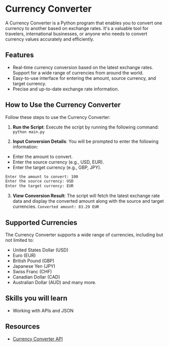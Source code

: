 # Currency Converter

A Currency Converter is a Python program that enables you to convert one currency to another based on exchange rates. It's a valuable tool for travelers, international businesses, or anyone who needs to convert currency values accurately and efficiently.

## Features
- Real-time currency conversion based on the latest exchange rates.
Support for a wide range of currencies from around the world.
- Easy-to-use interface for entering the amount, source currency, and target currency.
- Precise and up-to-date exchange rate information.

## How to Use the Currency Converter
Follow these steps to use the Currency Converter:

1. **Run the Script**: Execute the script by running the following command:
```python main.py```

2. **Input Conversion Details**:
You will be prompted to enter the following information:

- Enter the amount to convert.
- Enter the source currency (e.g., USD, EUR).
- Enter the target currency (e.g., GBP, JPY).

```sh
Enter the amount to convert: 100
Enter the source currency: USD
Enter the target currency: EUR
```

3. **View Conversion Result**: The script will fetch the latest exchange rate data and display the converted amount along with the source and target currencies.
```Converted amount: 83.29 EUR```

## Supported Currencies
The Currency Converter supports a wide range of currencies, including but not limited to:

- United States Dollar (USD)
- Euro (EUR)
- British Pound (GBP)
- Japanese Yen (JPY)
- Swiss Franc (CHF)
- Canadian Dollar (CAD)
- Australian Dollar (AUD)
and many more.

## Skills you will learn
- Working with APIs and JSON

## Resources
- [Currency Converter API](https://currencyapi.com/)
